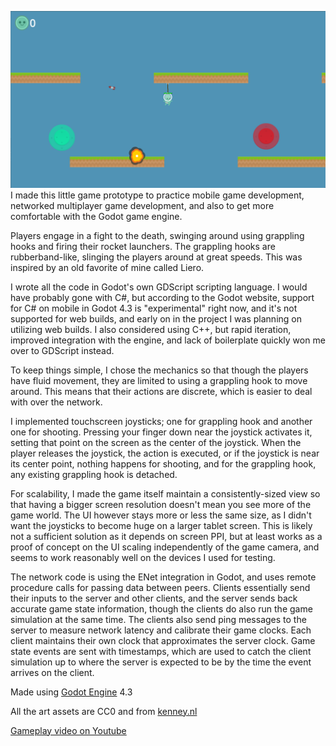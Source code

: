![Screenshot of Rocket Tag Mobile](/screenshot.png?raw=true)
I made this little game prototype to practice mobile game development, networked multiplayer game development, and also to get more comfortable with the Godot game engine.

Players engage in a fight to the death, swinging around using grappling hooks and firing their rocket launchers. The grappling hooks are rubberband-like, slinging the players around at great speeds. This was inspired by an old favorite of mine called Liero.

I wrote all the code in Godot's own GDScript scripting language. I would have probably gone with C#, but according to the Godot website, support for C# on mobile in Godot 4.3 is "experimental" right now, and it's not supported for web builds, and early on in the project I was planning on utilizing web builds. I also considered using C++, but rapid iteration, improved integration with the engine, and lack of boilerplate quickly won me over to GDScript instead.

To keep things simple, I chose the mechanics so that though the players have fluid movement, they are limited to using a grappling hook to move around. This means that their actions are discrete, which is easier to deal with over the network.

I implemented touchscreen joysticks; one for grappling hook and another one for shooting. Pressing your finger down near the joystick activates it, setting that point on the screen as the center of the joystick. When the player releases the joystick, the action is executed, or if the joystick is near its center point, nothing happens for shooting, and for the grappling hook, any existing grappling hook is detached.

For scalability, I made the game itself maintain a consistently-sized view so that having a bigger screen resolution doesn't mean you see more of the game world. The UI however stays more or less the same size, as I didn't want the joysticks to become huge on a larger tablet screen. This is likely not a sufficient solution as it depends on screen PPI, but at least works as a proof of concept on the UI scaling independently of the game camera, and seems to work reasonably well on the devices I used for testing.

The network code is using the ENet integration in Godot, and uses remote procedure calls for passing data between peers. Clients essentially send their inputs to the server and other clients, and the server sends back accurate game state information, though the clients do also run the game simulation at the same time. The clients also send ping messages to the server to measure network latency and calibrate their game clocks. Each client maintains their own clock that approximates the server clock. Game state events are sent with timestamps, which are used to catch the client simulation up to where the server is expected to be by the time the event arrives on the client.

Made using [Godot Engine](https://godotengine.org/) 4.3

All the art assets are CC0 and from [kenney.nl](https://kenney.nl/)

[Gameplay video on Youtube](https://www.youtube.com/watch?v=KOPjpgUhvh4)
